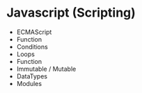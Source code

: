 # Javascript (Scripting)
* ECMAScript
* Function
* Conditions
* Loops
* Function
* Immutable / Mutable
* DataTypes
* Modules
